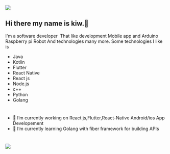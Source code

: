 ![](https://firebasestorage.googleapis.com/v0/b/myfirebasefirestore-7ecc4.appspot.com/o/bg5.jpg?alt=media&token=fc0580c6-bfcf-4c7b-921f-6c1705834d64)
## Hi there my name is kiw.👋
 I'm a software developer  That like development Mobile app  and  Arduino Raspberry pi Robot  And technologies many more.
 Some technologies  I like is 
 * Java
 * Kotlin
 * Flutter
 * React Native
 * React js
 * Node.js
 * c++
 * Python
 * Golang
#
- 🔭 I’m currently working on React js,Flutter,React-Native Android/ios App Developement
- 🌱 I’m currently learning Golang with fiber framework for building APIs 
#
![](https://firebasestorage.googleapis.com/v0/b/myfirebasefirestore-7ecc4.appspot.com/o/catlike1.jpg?alt=media&token=4abafd47-9d2a-4f4d-9612-b6c2047d4e8b)

<!--
**meawmeow/meawmeow** is a ✨ _special_ ✨ repository because its `README.md` (this file) appears on your GitHub profile.

Here are some ideas to get you started:

- 🔭 I’m currently working on ...
- 🌱 I’m currently learning ...
- 👯 I’m looking to collaborate on ...
- 🤔 I’m looking for help with ...
- 💬 Ask me about ...
- 📫 How to reach me: ...
- 😄 Pronouns: ...
- ⚡ Fun fact: ...
-->

